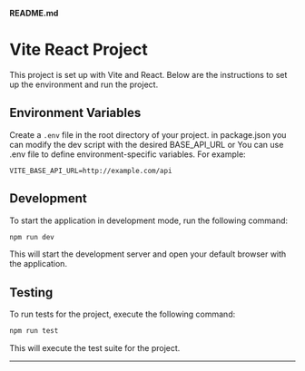 **README.md**

# Vite React Project

This project is set up with Vite and React. Below are the instructions to set up the environment and run the project.

## Environment Variables

Create a `.env` file in the root directory of your project. in package.json you can modify the dev script with the desired BASE_API_URL or You can use .env file to define environment-specific variables. For example:

```
VITE_BASE_API_URL=http://example.com/api
```

## Development

To start the application in development mode, run the following command:

```bash
npm run dev
```

This will start the development server and open your default browser with the application.

## Testing

To run tests for the project, execute the following command:

```bash
npm run test
```

This will execute the test suite for the project.

---

